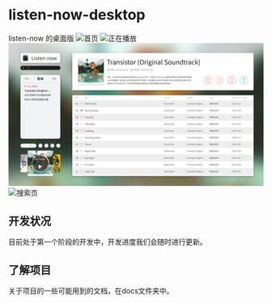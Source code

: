 # listen-now-desktop

listen-now 的桌面版
![首页](designs/Listen-now_首页.jpg)
![正在播放](designs/Listen-now_正在播放.jpg)
![歌单页](designs/Listen-now_歌单页.jpg)
![搜索页](designs/Listen-now_首页.jpg)
## 开发状况

目前处于第一个阶段的开发中，开发进度我们会随时进行更新。

## 了解项目

关于项目的一些可能用到的文档，在docs文件夹中。


